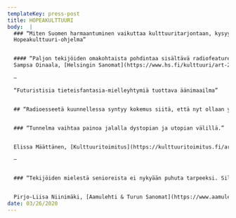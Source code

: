 ```yaml
---
templateKey: press-post
title: HOPEAKULTTUURI
body:  |
  ### “Miten Suomen harmaantuminen vaikuttaa kulttuuritarjontaan, kysyy pätevä
  Hopeakulttuuri-ohjelma”


  #### “Paljon tekijöiden omakohtaista pohdintaa sisältävä radiofeature heittelee pohdinnan arvoisia koukkuja.”
  Sampsa Oinaala, [Helsingin Sanomat](https://www.hs.fi/kulttuuri/art-2000006452371.html)

  —

  “Futuristisia tieteisfantasia-mielleyhtymiä tuottava äänimaailma”


  ## “Radioesseetä kuunnellessa syntyy kokemus siitä, että nyt ollaan yhteisellä matkalla, tehtävänä tuntemattoman kartoittaminen, jonkin uuden löytäminen.”


  ### “Tunnelma vaihtaa painoa jalalla dystopian ja utopian välillä.”


  Elissa Määttänen, [Kulttuuritoimitus](https://kulttuuritoimitus.fi/artikkelit/radio/hopeakulttuuri-miten-vanheneva-vaesto-muokkaa-taidetta-ja-yhteiskuntaa-tulevaisuuden-suomessa/?fbclid=IwAR0ZGsmgIsZQvwgsC_8q-aIPrmsgBVzfcfZJo0BRuww-FBvSwtAHJN2AEno)

  —


  ### “Tekijöiden mielestä senioreista ei nykyään puhuta tarpeeksi. Silloinkin kun puhutaan, puhe on helposti vähättelevää ja leimaavaa. Sukupuolittamalla ja "iättämällä" lyömme toinen toisiimme ennakkoluuloisia leimoja.”


  Pirjo-Liisa Niinimäki, [Aamulehti & Turun Sanomat](https://www.aamulehti.fi/a/2effc753-6a67-4b66-877d-9024592930c4)
date: 03/26/2020
---
```


